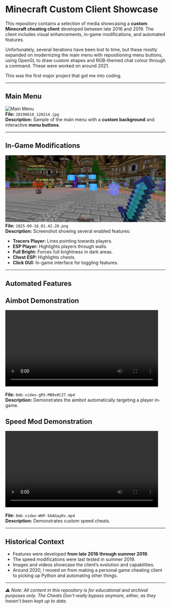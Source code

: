 # Minecraft Custom Client Showcase

This repository contains a selection of media showcasing a **custom Minecraft cheating client** developed between late 2016 and 2019. The client includes visual enhancements, in-game modifications, and automated features.

Unfortunately, several iterations have been lost to time, but these mostly expanded on modernizing the main menu with repositioning menu buttons, using OpenGL to draw custom shapes and RGB-themed chat colour through a command. These were worked on around 2021.

This was the first major project that got me into coding.

---

## Main Menu

![Main Menu](20190610_120214.jpg)  
**File:** `20190610_120214.jpg`  
**Description:** Sample of the main menu with a **custom background** and interactive **menu buttons**.

---

## In-Game Modifications

![In-Game Mods](2025-09-16_01.42.20.png)  
**File:** `2025-09-16_01.42.20.png`  
**Description:** Screenshot showing several enabled features:
- **Tracers Player:** Lines pointing towards players.  
- **ESP Player:** Highlights players through walls.  
- **Full Bright:** Forces full brightness in dark areas.  
- **Chest ESP:** Highlights chests.  
- **Click GUI:** In-game interface for toggling features.

---

## Automated Features

## Aimbot Demonstration

<video width="480" controls>
  <source src="8mb.video-gR5-MB9x0C27.mp4" type="video/mp4">
  Your browser does not support the video tag.
</video>

**File:** `8mb.video-gR5-MB9x0C27.mp4`  
**Description:** Demonstrates the aimbot automatically targeting a player in-game.

## Speed Mod Demonstration

<video width="480" controls>
  <source src="8mb.video-WHF-kbAGayKv.mp4" type="video/mp4">
  Your browser does not support the video tag.
</video>

**File:** `8mb.video-WHF-kbAGayKv.mp4`  
**Description:** Demonstrates custom speed cheats.

---

## Historical Context
- Features were developed **from late 2016 through summer 2019**.  
- The speed modifications were last tested in summer 2019.  
- Images and videos showcase the client’s evolution and capabilities.
- Around 2020, I moved on from making a personal game cheating client to picking up Python and automating other things.

---

*⚠️ Note: All content in this repository is for educational and archival purposes only. The Cheats Don't really bypass anymore, either, as they haven't been kept up to date.*
